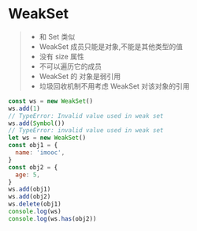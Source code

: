# WeakSet

> - 和 Set 类似
> - WeakSet 成员只能是对象,不能是其他类型的值
> - 没有 size 属性
> - 不可以遍历它的成员
> - WeakSet 的 对象是弱引用
> - 垃圾回收机制不用考虑 WeakSet 对该对象的引用

```js
const ws = new WeakSet()
ws.add(1)
// TypeError: Invalid value used in weak set
ws.add(Symbol())
// TypeError: invalid value used in weak set
let ws = new WeakSet()
const obj1 = {
  name: 'imooc',
}
const obj2 = {
  age: 5,
}
ws.add(obj1)
ws.add(obj2)
ws.delete(obj1)
console.log(ws)
console.log(ws.has(obj2))
```
